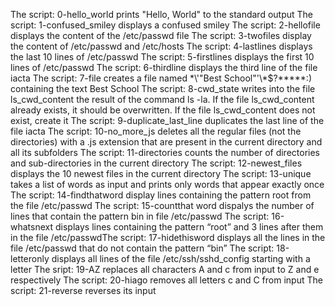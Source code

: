 The script: 0-hello_world prints "Hello, World" to the standard output
The script: 1-confused_smiley displays a confused smiley
The script: 2-hellofile displays the content of the /etc/passwd file
The script: 3-twofiles display the content of /etc/passwd and /etc/hosts
The script: 4-lastlines displays the last 10 lines of /etc/passwd
The script: 5-firstlines displays the first 10 lines of /etc/passwd
The script: 6-thirdline displays the third line of the file iacta
The script: 7-file creates a file named \*\\'"Best School"\'\\*$\?\*\*\*\*\*:) containing the text Best School
The script: 8-cwd_state writes into the file ls_cwd_content the result of the command ls -la. If the file ls_cwd_content already exists, it should be overwritten. If the file ls_cwd_content does not exist, create it
The script: 9-duplicate_last_line duplicates the last line of the file iacta
The script: 10-no_more_js deletes all the regular files (not the directories) with a .js extension that are present in the current directory and all its subfolders
The script: 11-directories counts the number of directories and sub-directories in the current directory
The script: 12-newest_files displays the 10 newest files in the current directory
The script: 13-unique takes a list of words as input and prints only words that appear exactly once
The script: 14-findthatword display lines containing the pattern root from the file /etc/passwd 
The script: 15-countthat word dispalys the number of lines that contain the pattern bin in file /etc/passwd
The script: 16-whatsnext displays lines containing the pattern “root” and 3 lines after them in the file /etc/passwdThe script: 17-hidethisword displays all the lines in the file /etc/passwd that do not contain the pattern “bin”
The script: 18-letteronly displays all lines of the file /etc/ssh/sshd_config starting with a letter
The sript: 19-AZ replaces all characters A and c from input to Z and e respectively
The script: 20-hiago removes all letters c and C from input
The script: 21-reverse reverses its input 
